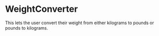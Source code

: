# WeightConverter
This lets the user convert their weight from either kilograms to pounds or pounds to kilograms.
